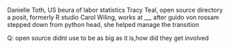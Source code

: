 Danielle Toth, US beura of labor statistics
Tracy Teal, open source directory a posit, formerly R studio
Carol Wiling, works at __, after guido von rossam stepped down from python head, she helped manage the transition

Q: open source didnt use to be as big as it is,how did they get involved
